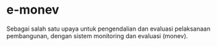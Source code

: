 # e-monev
Sebagai salah satu upaya untuk pengendalian dan evaluasi pelaksanaan pembangunan, dengan sistem monitoring dan evaluasi (monev).
